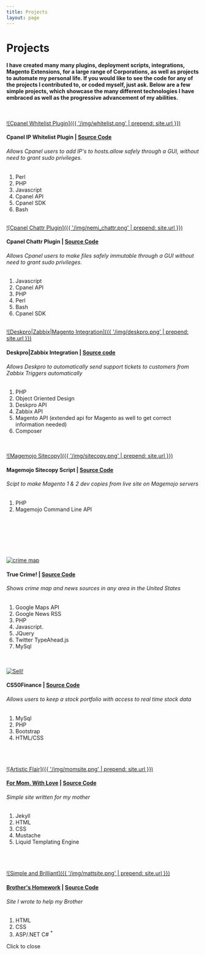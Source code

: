 ```yaml
---
title: Projects
layout: page
---
```


# Projects

#### I have created many many plugins, deployment scripts, integrations, Magento Extensions, for a large range of Corporations, as well as projects to automate my personal life. If you would like to see the code for any of the projects I contributed to, or coded myself, just ask. Below are a few simple projects, which showcase the many different technologies I have embraced as well as the progressive advancement of my abilities.

<br />

<a href="https://applications.cpanel.net/listings/view/SSH-Whitelist-Plugin">![Cpanel Whitelist Plugin]({{ '/img/whitelist.png' | prepend: site.url }})</a>

#### Cpanel IP Whitelist Plugin | [Source Code](https://github.com/djfordz/cpanel_ssh_whitelist)
###### Allows Cpanel users to add IP's to hosts.allow safely through a GUI, without need to grant sudo privileges.
1. Perl
2. PHP
3. Javascript
4. Cpanel API
5. Cpanel SDK
6. Bash
<br /><br />

<a href="https://applications.cpanel.net/listings/view/Cpanel-Lock-Files-Chattr-Plugin">![Cpanel Chattr Plugin]({{ '/img/nemj_chattr.png' | prepend: site.url }})</a>

#### Cpanel Chattr Plugin | [Source Code](https://github.com/djfordz/cpanel_chattr_plugin)
###### Allows Cpanel users to make files safely immutable through a GUI without need to grant sudo privileges.
1. Javascript 
2. Cpanel API
3. PHP
4. Perl
5. Bash
6. Cpanel SDK
<br /><br />

<a class='trigger' href="http://djfordz.com/img/deskpro.png">![Deskpro|Zabbix|Magento Integration]({{ '/img/deskpro.png' | prepend: site.url }})</a>

#### Deskpro|Zabbix Integration | [Source code](https://github.com/djfordz/Deskpro_ZabbixAlerts/)
###### Allows Deskpro to automatically send support tickets to customers from Zabbix Triggers automatically
1. PHP
2. Object Oriented Design
3. Deskpro API
4. Zabbix API
5. Magento API (extended api for Magento as well to get correct information needed) 
6. Composer
<br /><br /><br />

<a class='trigger' href="http://djfordz.com/img/sitecopy.png">![Magemojo Sitecopy]({{ '/img/sitecopy.png' | prepend: site.url }})</a>

#### Magemojo Sitecopy Script | [Source Code](https://github.com/djfordz/php_scripts/master/sitecopy)
###### Scipt to make Magento 1 & 2 dev copies from live site on Magemojo servers
1. PHP
2. Magemojo Command Line API
<br /><br /><br /><br /><br /><br /><br />

<a href="http://mefu.ninja">![crime map](https://cloud.githubusercontent.com/assets/5413221/8270533/ccc4d2b4-17a7-11e5-9d87-a55cc8e877d6.png)</a>

#### True Crime! | [Source Code](https://github.com/djfordz/cs50_psets/tree/master/pset8)
###### Shows crime map and news sources in any area in the United States
1. Google Maps API
2. Google News RSS 
3. PHP
4. Javascript.
5. JQuery
6. Twitter TypeAhead.js
7. MySql
<br /><br /><br />

<a class='trigger' href='https://cloud.githubusercontent.com/assets/5413221/8270529/b2f24ea2-17a7-11e5-95ec-4f192f04e558.png'>![Sell!](https://cloud.githubusercontent.com/assets/5413221/8270529/b2f24ea2-17a7-11e5-95ec-4f192f04e558.png)</a>

#### CS50Finance | [Source Code](https://github.com/djfordz/cs50_psets/tree/master/pset7)
###### Allows users to keep a stock portfolio with access to real time stock data 
1. MySql
2. PHP
3. Bootstrap
4. HTML/CSS
<br /><br /><br /><br />

<a href='http://christineford.org' target='_blank'>![Artistic Flair]({{ '/img/momsite.png' | prepend: site.url }})</a>

#### [For Mom, With Love](http://christineford.org) | [Source Code](https://github.com/djfordz/christineford.org)
###### Simple site written for my mother
1. Jekyll
2. HTML
3. CSS
4. Mustache
5. Liquid Templating Engine
<br /><br /><br /><br />

<a href='http://djfordz.com/matt' target='_blank'>![Simple and Brilliant]({{ '/img/mattsite.png' | prepend: site.url }})</a>

#### [Brother's Homework](http://djfordz.com/matt) | [Source Code](https://github.com/djfordz/matt)
###### Site I wrote to help my Brother
1. HTML
2. CSS
3. ASP/.NET C# <sup>*</sup>

<div id="lightbox">
    <p>Click to close</p>
    <div id="content">
    </div>
</div>
